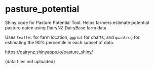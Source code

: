 # pasture_potential

Shiny code for Pasture Potential Tool. Helps farmers estimate potential pasture eaten using DairyNZ DairyBase farm data.

Uses `leaflet` for farm location, `ggplot` for charts, and `quantreg` for estimating the 90% percentile in each subset of data.

https://dairynz.shinyapps.io/pasture_shiny/

(data files not uploaded)
